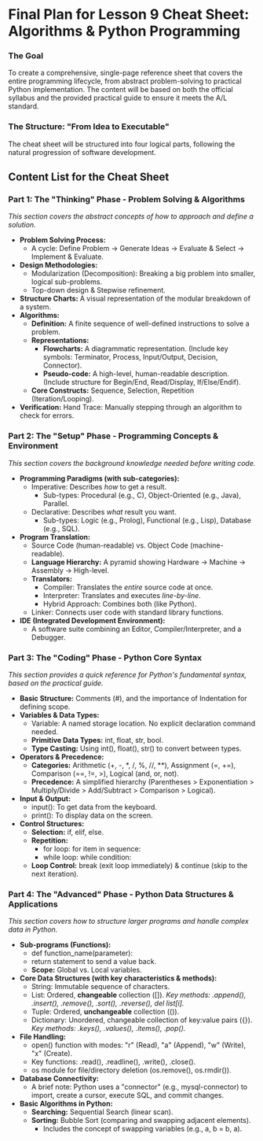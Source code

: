 # **Final Plan for Lesson 9 Cheat Sheet: Algorithms & Python Programming**

### **The Goal**

To create a comprehensive, single-page reference sheet that covers the entire programming lifecycle, from abstract problem-solving to practical Python implementation. The content will be based on both the official syllabus and the provided practical guide to ensure it meets the A/L standard.

### **The Structure: "From Idea to Executable"**

The cheat sheet will be structured into four logical parts, following the natural progression of software development.

## **Content List for the Cheat Sheet**

### **Part 1: The "Thinking" Phase \- Problem Solving & Algorithms**

*This section covers the abstract concepts of how to approach and define a solution.*

* **Problem Solving Process:**  
  * A cycle: Define Problem \-\> Generate Ideas \-\> Evaluate & Select \-\> Implement & Evaluate.  
* **Design Methodologies:**  
  * Modularization (Decomposition): Breaking a big problem into smaller, logical sub-problems.  
  * Top-down design & Stepwise refinement.  
* **Structure Charts:** A visual representation of the modular breakdown of a system.  
* **Algorithms:**  
  * **Definition:** A finite sequence of well-defined instructions to solve a problem.  
  * **Representations:**  
    * **Flowcharts:** A diagrammatic representation. (Include key symbols: Terminator, Process, Input/Output, Decision, Connector).  
    * **Pseudo-code:** A high-level, human-readable description. (Include structure for Begin/End, Read/Display, If/Else/Endif).  
  * **Core Constructs:** Sequence, Selection, Repetition (Iteration/Looping).  
* **Verification:** Hand Trace: Manually stepping through an algorithm to check for errors.

### **Part 2: The "Setup" Phase \- Programming Concepts & Environment**

*This section covers the background knowledge needed before writing code.*

* **Programming Paradigms (with sub-categories):**  
  * Imperative: Describes *how* to get a result.  
    * Sub-types: Procedural (e.g., C), Object-Oriented (e.g., Java), Parallel.  
  * Declarative: Describes *what* result you want.  
    * Sub-types: Logic (e.g., Prolog), Functional (e.g., Lisp), Database (e.g., SQL).  
* **Program Translation:**  
  * Source Code (human-readable) vs. Object Code (machine-readable).  
  * **Language Hierarchy:** A pyramid showing Hardware \-\> Machine \-\> Assembly \-\> High-level.  
  * **Translators:**  
    * Compiler: Translates the *entire* source code at once.  
    * Interpreter: Translates and executes *line-by-line*.  
    * Hybrid Approach: Combines both (like Python).  
  * Linker: Connects user code with standard library functions.  
* **IDE (Integrated Development Environment):**  
  * A software suite combining an Editor, Compiler/Interpreter, and a Debugger.

### **Part 3: The "Coding" Phase \- Python Core Syntax**

*This section provides a quick reference for Python's fundamental syntax, based on the practical guide.*

* **Basic Structure:** Comments (\#), and the importance of Indentation for defining scope.  
* **Variables & Data Types:**  
  * Variable: A named storage location. No explicit declaration command needed.  
  * **Primitive Data Types:** int, float, str, bool.  
  * **Type Casting:** Using int(), float(), str() to convert between types.  
* **Operators & Precedence:**  
  * **Categories:** Arithmetic (+, \-, \*, /, %, //, \*\*), Assignment (=, \+=), Comparison (==, \!=, \>), Logical (and, or, not).  
  * **Precedence:** A simplified hierarchy (Parentheses \> Exponentiation \> Multiply/Divide \> Add/Subtract \> Comparison \> Logical).  
* **Input & Output:**  
  * input(): To get data from the keyboard.  
  * print(): To display data on the screen.  
* **Control Structures:**  
  * **Selection:** if, elif, else.  
  * **Repetition:**  
    * for loop: for item in sequence:  
    * while loop: while condition:  
  * **Loop Control:** break (exit loop immediately) & continue (skip to the next iteration).

### **Part 4: The "Advanced" Phase \- Python Data Structures & Applications**

*This section covers how to structure larger programs and handle complex data in Python.*

* **Sub-programs (Functions):**  
  * def function\_name(parameter):  
  * return statement to send a value back.  
  * **Scope:** Global vs. Local variables.  
* **Core Data Structures (with key characteristics & methods):**  
  * String: Immutable sequence of characters.  
  * List: Ordered, **changeable** collection (\[\]). *Key methods: .append(), .insert(), .remove(), .sort(), .reverse(), del list\[i\].*  
  * Tuple: Ordered, **unchangeable** collection (()).  
  * Dictionary: Unordered, changeable collection of key:value pairs ({}). *Key methods: .keys(), .values(), .items(), .pop().*  
* **File Handling:**  
  * open() function with modes: "r" (Read), "a" (Append), "w" (Write), "x" (Create).  
  * Key functions: .read(), .readline(), .write(), .close().  
  * os module for file/directory deletion (os.remove(), os.rmdir()).  
* **Database Connectivity:**  
  * A brief note: Python uses a "connector" (e.g., mysql-connector) to import, create a cursor, execute SQL, and commit changes.  
* **Basic Algorithms in Python:**  
  * **Searching:** Sequential Search (linear scan).  
  * **Sorting:** Bubble Sort (comparing and swapping adjacent elements).  
    * Includes the concept of swapping variables (e.g., a, b \= b, a).